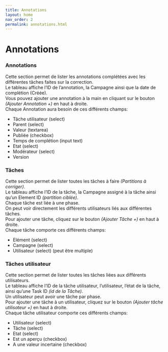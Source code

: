 ```yaml
---
title: Annotations
layout: home
nav_order: 2
permalink: annotations.html
---
```


# Annotations

###	Annotations
Cette section permet de lister les annotations complétées avec les différentes tâches faites sur la correction.<br>
Le tableau affiche l’ID de l’annotation, la Campagne ainsi que la date de complétion (Créée).<br>
Vous pouvez ajouter une annotation à la main en cliquant sur le bouton *(Ajouter Annotation +)* en haut à droite.<br>
Chaque Annotation aura besoin de ces différents champs:
-	Tâche utilisateur (select)
-	Parent (select)
-	Valeur (textarea)
-	Publiée (checkbox)
-	Temps de complétion (input text)
-	Etat (select)
-	Modérateur (select)
-	Version

###	Tâches
Cette section permet de lister toutes les tâches à faire *(Partitions à corriger)*.<br>
Le tableau affiche l’ID de la tâche, la Campagne assigné à la tâche ainsi qu’un Element ID *(partition ciblée)*.<br>
Chaque tâche est liée à une phase.<br>
On peut voir directement les différents utilisateurs liés aux différentes tâches.<br>
Pour ajouter une tâche, cliquez sur le bouton *(Ajouter Tâche +)* en haut à droite.<br>
Chaque tâche comporte ces différents champs:
-	Elément (select)
-	Campagne (select)
-	Utilisateur (select) (peut être multiple)

###	Tâches utilisateur
Cette section permet de lister toutes les tâches liées aux différents utilisateurs.<br>
Le tableau affiche l’ID de la tâche utilisateur, l’utilisateur, l’état de la tâche, ainsi qu’une Task ID *(id de la Tâche)*.<br>
Un utilisateur peut avoir une tâche par phase.<br>
Pour ajouter une tâche à un utilisateur, cliquez sur le bouton *(Ajouter tâche utilisateur +)* en haut à droite.<br>
Chaque tâche utilisateur comporte ces différents champs:
-	Utilisateur (select)
-	Tâche (select)
-	Etat (select)
-	Est un aperçu (checkbox)
-	A une valeur incertaine (checkbox)
